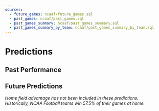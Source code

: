 ```yaml
---
sources:
  - future_games: ncaaf/future_games.sql
  - past_games: ncaaf/past_games.sql
  - past_games_summary: ncaaf/past_games_summary.sql
  - past_games_summary_by_team: ncaaf/past_games_summary_by_team.sql
---
```


# Predictions

## Past Performance

<BigValue 
    data={past_games_summary} 
    value='total_games_played' 
/> 

<BigValue 
    data={past_games_summary} 
    value='correct_predictions' 
/> 

<BigValue 
    data={past_games_summary} 
    value='accuracy_pct1' 
/> 

<DataTable
    data={past_games_summary_by_team}
    title='Prediction Accuracy by Team'
    rows=30
/>

## Future Predictions

_Home field advantage has not been included in these predictions. Historically, NCAA Football teams win 57.5% of their games at home._

<DataTable
    data={future_games}
    title='Predictions'
    rows=25
    rowShading="true" 
    rowLine="false"
    search="true">
    <Column id="visitor"/>
    <Column id="visitor_ELO"/>
    <Column id="home"/>
    <Column id="home_ELO"/>
    <Column id="home_win_pct1"/>
    <Column id="odds" align="right"/>
</DataTable>
